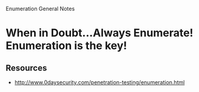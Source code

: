 Enumeration General Notes

# When in Doubt...Always Enumerate! Enumeration is the key!



## Resources
- http://www.0daysecurity.com/penetration-testing/enumeration.html